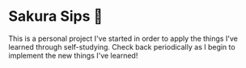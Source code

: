# Sakura Sips 🌸

This is a personal project I've started in order to apply the things I've learned through self-studying. Check back periodically as I begin to implement the new things I've learned!
